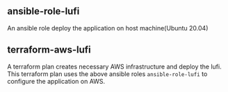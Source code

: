 ## ansible-role-lufi

An ansible role deploy the application on host machine(Ubuntu 20.04)

## terraform-aws-lufi

A terraform plan creates necessary AWS infrastructure and deploy the lufi. This terraform plan uses the above ansible roles `ansible-role-lufi` to configure the application on AWS.
